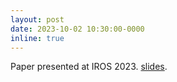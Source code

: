 ```yaml
---
layout: post
date: 2023-10-02 10:30:00-0000
inline: true
---
```


Paper presented at IROS 2023. [slides](/assets/files/edi_slides.pdf).
